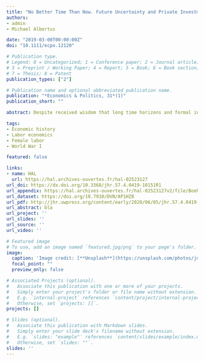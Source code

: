 ```yaml
---
title: "No Better Time Than Now. Future Uncertainty and Private Investment Under Dictatorship"
authors:
- admin
- Michael Albertus

date: "2019-03-00T00:00:00Z"
doi: "10.1111/ecpo.12120"

# Publication type.
# Legend: 0 = Uncategorized; 1 = Conference paper; 2 = Journal article;
# 3 = Preprint / Working Paper; 4 = Report; 5 = Book; 6 = Book section;
# 7 = Thesis; 8 = Patent
publication_types: ["2"]

# Publication name and optional abbreviated publication name.
publication: "*Economics & Politics, 31*(1)"
publication_short: ""

abstract: Despite received wisdom that long time horizons and formal institutions can induce private investment under dictatorship, there is substantial investment even in relatively unconstrained regimes. This paper provides a novel explanation for the puzzle of investment in these regimes: economic elites uncertainty over expected investment returns under plausible alternative authoritarian successors. 

tags:
- Economic history
- Labor economics
- Female labor
- World War I

featured: false

links:
- name: HAL
  url: https://hal.archives-ouvertes.fr/hal-02523127
url_doi: https://dx.doi.org/10.3368/jhr.57.4.0419-10151R1
url_appendix: https://hal.archives-ouvertes.fr/hal-02523127v2/file/Boehnke%20and%20Gay%20%282020%29%20Online%20Appendix.pdf
url_dataset: https://doi.org/10.7910/DVN/AP1HZ8
url_pdf: http://jhr.uwpress.org/content/early/2020/06/05/jhr.57.4.0419-10151R1.full.pdf
url_abstract: bla
url_project: ''
url_slides: ''
url_source: ''
url_video: ''

# Featured image
# To use, add an image named `featured.jpg/png` to your page's folder. 
image:
  caption: 'Image credit: [**Unsplash**](https://unsplash.com/photos/jdD8gXaTZsc)'
  focal_point: ""
  preview_only: false

# Associated Projects (optional).
#   Associate this publication with one or more of your projects.
#   Simply enter your project's folder or file name without extension.
#   E.g. `internal-project` references `content/project/internal-project/index.md`.
#   Otherwise, set `projects: []`.
projects: []

# Slides (optional).
#   Associate this publication with Markdown slides.
#   Simply enter your slide deck's filename without extension.
#   E.g. `slides: "example"` references `content/slides/example/index.md`.
#   Otherwise, set `slides: ""`.
slides: ''
---
```

